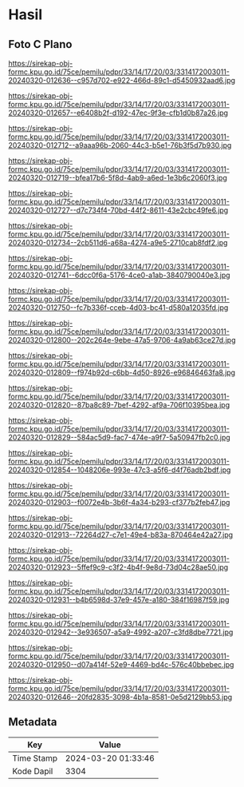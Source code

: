 # Hasil

## Foto C Plano

https://sirekap-obj-formc.kpu.go.id/75ce/pemilu/pdpr/33/14/17/20/03/3314172003011-20240320-012636--c957d702-e922-466d-89c1-d5450932aad6.jpg

https://sirekap-obj-formc.kpu.go.id/75ce/pemilu/pdpr/33/14/17/20/03/3314172003011-20240320-012657--e6408b2f-d192-47ec-9f3e-cfb1d0b87a26.jpg

https://sirekap-obj-formc.kpu.go.id/75ce/pemilu/pdpr/33/14/17/20/03/3314172003011-20240320-012712--a9aaa96b-2060-44c3-b5e1-76b3f5d7b930.jpg

https://sirekap-obj-formc.kpu.go.id/75ce/pemilu/pdpr/33/14/17/20/03/3314172003011-20240320-012719--bfea17b6-5f8d-4ab9-a6ed-1e3b6c2060f3.jpg

https://sirekap-obj-formc.kpu.go.id/75ce/pemilu/pdpr/33/14/17/20/03/3314172003011-20240320-012727--d7c734f4-70bd-44f2-8611-43e2cbc49fe6.jpg

https://sirekap-obj-formc.kpu.go.id/75ce/pemilu/pdpr/33/14/17/20/03/3314172003011-20240320-012734--2cb511d6-a68a-4274-a9e5-2710cab8fdf2.jpg

https://sirekap-obj-formc.kpu.go.id/75ce/pemilu/pdpr/33/14/17/20/03/3314172003011-20240320-012741--6dcc0f6a-5176-4ce0-a1ab-3840790040e3.jpg

https://sirekap-obj-formc.kpu.go.id/75ce/pemilu/pdpr/33/14/17/20/03/3314172003011-20240320-012750--fc7b336f-cceb-4d03-bc41-d580a12035fd.jpg

https://sirekap-obj-formc.kpu.go.id/75ce/pemilu/pdpr/33/14/17/20/03/3314172003011-20240320-012800--202c264e-9ebe-47a5-9706-4a9ab63ce27d.jpg

https://sirekap-obj-formc.kpu.go.id/75ce/pemilu/pdpr/33/14/17/20/03/3314172003011-20240320-012809--f974b92d-c6bb-4d50-8926-e96846463fa8.jpg

https://sirekap-obj-formc.kpu.go.id/75ce/pemilu/pdpr/33/14/17/20/03/3314172003011-20240320-012820--87ba8c89-7bef-4292-af9a-706f10395bea.jpg

https://sirekap-obj-formc.kpu.go.id/75ce/pemilu/pdpr/33/14/17/20/03/3314172003011-20240320-012829--584ac5d9-fac7-474e-a9f7-5a50947fb2c0.jpg

https://sirekap-obj-formc.kpu.go.id/75ce/pemilu/pdpr/33/14/17/20/03/3314172003011-20240320-012854--1048206e-993e-47c3-a5f6-d4f76adb2bdf.jpg

https://sirekap-obj-formc.kpu.go.id/75ce/pemilu/pdpr/33/14/17/20/03/3314172003011-20240320-012903--f0072e4b-3b6f-4a34-b293-cf377b2feb47.jpg

https://sirekap-obj-formc.kpu.go.id/75ce/pemilu/pdpr/33/14/17/20/03/3314172003011-20240320-012913--72264d27-c7e1-49e4-b83a-870464e42a27.jpg

https://sirekap-obj-formc.kpu.go.id/75ce/pemilu/pdpr/33/14/17/20/03/3314172003011-20240320-012923--5ffef9c9-c3f2-4b4f-9e8d-73d04c28ae50.jpg

https://sirekap-obj-formc.kpu.go.id/75ce/pemilu/pdpr/33/14/17/20/03/3314172003011-20240320-012931--b4b6598d-37e9-457e-a180-384f16987f59.jpg

https://sirekap-obj-formc.kpu.go.id/75ce/pemilu/pdpr/33/14/17/20/03/3314172003011-20240320-012942--3e936507-a5a9-4992-a207-c3fd8dbe7721.jpg

https://sirekap-obj-formc.kpu.go.id/75ce/pemilu/pdpr/33/14/17/20/03/3314172003011-20240320-012950--d07a414f-52e9-4469-bd4c-576c40bbebec.jpg

https://sirekap-obj-formc.kpu.go.id/75ce/pemilu/pdpr/33/14/17/20/03/3314172003011-20240320-012646--20fd2835-3098-4b1a-8581-0e5d2129bb53.jpg


## Metadata

| Key        | Value               |
| ---------- | ------------------- |
| Time Stamp | 2024-03-20 01:33:46 |
| Kode Dapil | 3304                |



